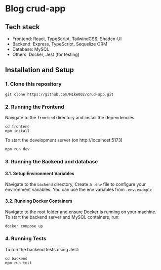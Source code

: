 # Blog crud-app

## Tech stack

- Frontend: React, TypeScript, TailwindCSS, Shadcn-UI
- Backend: Express, TypeScript, Sequelize ORM
- Database: MySQL
- Others: Docker, Jest (for testing)

## Installation and Setup

### 1. Clone this repository

```
git clone https://github.com/M1ke002/crud-app.git
```

### 2. Running the Frontend

Navigate to the `frontend` directory and install the dependencies
```
cd frontend
npm install
```
To start the development server (on http://localhost:5173)
```
npm run dev
```
### 3. Running the Backend and database

#### 3.1. Setup Environment Variables

Navigate to the `backend` directory, Create a ```.env``` file to configure your environment variables. You can use the env variables from ```.env.example```

#### 3.2. Running Docker Containers

Navigate to the root folder and ensure Docker is running on your machine. To start the backend server and MySQL containers, run:
```
docker compose up
```
### 4. Running Tests
To run the backend tests using Jest:
```
cd backend
npm run test
```

